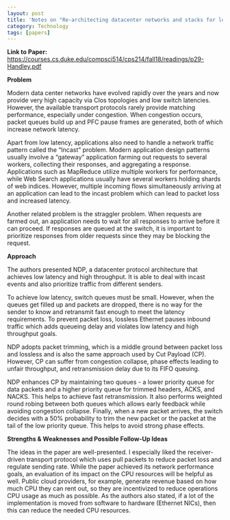 ```yaml
---
layout: post
title: 'Notes on "Re-architecting datacenter networks and stacks for low latency and high performance" (NDP)'
category: Technology
tags: [papers]
---
```


**Link to Paper:** <https://courses.cs.duke.edu/compsci514/cps214/fall18/readings/p29-Handley.pdf>

**Problem**

Modern data center networks have evolved rapidly over the years and now provide very high capacity via Clos topologies and low switch latencies. However, the available transport protocols rarely provide matching performance, especially under congestion. When congestion occurs, packet queues build up and PFC pause frames are generated, both of which increase network latency.

Apart from low latency, applications also need to handle a network traffic pattern called the “Incast” problem. Modern application design patterns usually involve a “gateway” application farming out requests to several workers, collecting their responses, and aggregating a response. Applications such as MapReduce utilize multiple workers for performance, while Web Search applications usually have several workers holding shards of web indices. However, multiple incoming flows simultaneously arriving at an application can lead to the incast problem which can lead to packet loss and increased latency.

Another related problem is the straggler problem. When requests are farmed out, an application needs to wait for all responses to arrive before it can proceed. If responses are queued at the switch, it is important to prioritize responses from older requests since they may be blocking the request.

**Approach**

The authors presented NDP, a datacenter protocol architecture that achieves low latency and high throughput. It is able to deal with incast events and also prioritize traffic from different senders. 

To achieve low latency, switch queues must be small. However, when the queues get filled up and packets are dropped, there is no way for the sender to know and retransmit fast enough to meet the latency requirements. To prevent packet loss, lossless Ethernet pauses inbound traffic which adds queueing delay and violates low latency and high throughput goals.

NDP adopts packet trimming, which is a middle ground between packet loss and lossless and is also the same approach used by Cut Payload (CP). However, CP can suffer from congestion collapse, phase effects leading to unfair throughput, and retransmission delay due to its FIFO queuing.

NDP enhances CP by maintaining two queues \- a lower priority queue for data packets and a higher priority queue for trimmed headers, ACKS, and NACKS. This helps to achieve fast retransmission. It also performs weighted round robing between both queues which allows early feedback while avoiding congestion collapse. Finally, when a new packet arrives, the switch decides with a 50% probability to trim the new packet or the packet at the tail of the low priority queue. This helps to avoid strong phase effects.

**Strengths & Weaknesses and Possible Follow-Up Ideas**

The ideas in the paper are well-presented. I especially liked the receiver-driven transport protocol which uses pull packets to reduce packet loss and regulate sending rate. While the paper achieved its network performance goals, an evaluation of its impact on the CPU resources will be helpful as well. Public cloud providers, for example, generate revenue based on how much CPU they can rent out, so they are incentivized to reduce operations CPU usage as much as possible. As the authors also stated, if a lot of the implementation is moved from software to hardware (Ethernet NICs), then this can reduce the needed CPU resources.
